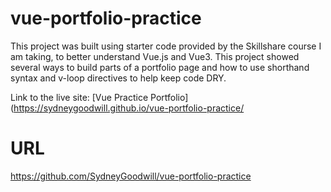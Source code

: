 # vue-portfolio-practice

This project was built using starter code provided by the Skillshare course I am taking, to better understand Vue.js and Vue3. This project showed several ways to build parts of a portfolio page and how to use shorthand syntax and v-loop directives to help keep code DRY. 

Link to the live site: [Vue Practice Portfolio](https://sydneygoodwill.github.io/vue-portfolio-practice/


# URL

https://github.com/SydneyGoodwill/vue-portfolio-practice
